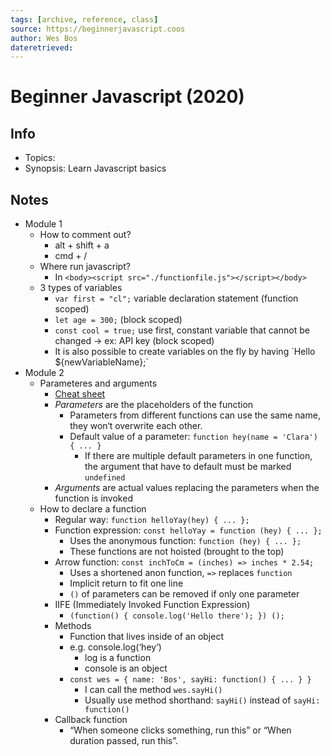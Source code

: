 ```yaml
---
tags: [archive, reference, class]
source: https://beginnerjavascript.coos
author: Wes Bos
dateretrieved:
---
```


# Beginner Javascript (2020)

## Info

- Topics:
- Synopsis: Learn Javascript basics

## Notes

- Module 1
  - How to comment out?
    - alt + shift + a
    - cmd + /
  - Where run javascript?
    - In `<body><script src="./functionfile.js"></script></body>`
  - 3 types of variables
    - `var first = "cl";` variable declaration statement (function scoped)
    - `let age = 300;` (block scoped)
    - `const cool = true;` use first, constant variable that cannot be changed -> ex: API key (block scoped)
    - It is also possible to create variables on the fly by having \`Hello \${newVariableName};\`
- Module 2
  - Parameteres and arguments
    - [Cheat sheet](https://github.com/wesbos/beginner-javascript/blob/master/function-definition.jpg)
    - _Parameters_ are the placeholders of the function
      - Parameters from different functions can use the same name, they won‘t overwrite each other.
      - Default value of a parameter: `function hey(name = 'Clara') { ... }`
        - If there are multiple default parameters in one function, the argument that have to default must be marked `undefined`
    - _Arguments_ are actual values replacing the parameters when the function is invoked
  - How to declare a function
    - Regular way: `function helloYay(hey) { ... };`
    - Function expression: `const helloYay = function (hey) { ... };`
      - Uses the anonymous function: `function (hey) { ... };`
      - These functions are not hoisted (brought to the top)
    - Arrow function: `const inchToCm = (inches) => inches * 2.54;`
      - Uses a shortened anon function, `=>` replaces `function`
      - Implicit return to fit one line
      - `()` of parameters can be removed if only one parameter
    - IIFE (Immediately Invoked Function Expression)
      - `(function() { console.log('Hello there'); }) ();`
    - Methods
      - Function that lives inside of an object
      - e.g. console.log(‘hey’)
        - log is a function
        - console is an object
      - `const wes = { name: 'Bos', sayHi: function() { ... } }`
        - I can call the method `wes.sayHi()`
        - Usually use method shorthand: `sayHi()` instead of `sayHi: function()`
    - Callback function
      - “When someone clicks something, run this” or “When duration passed, run this”.
